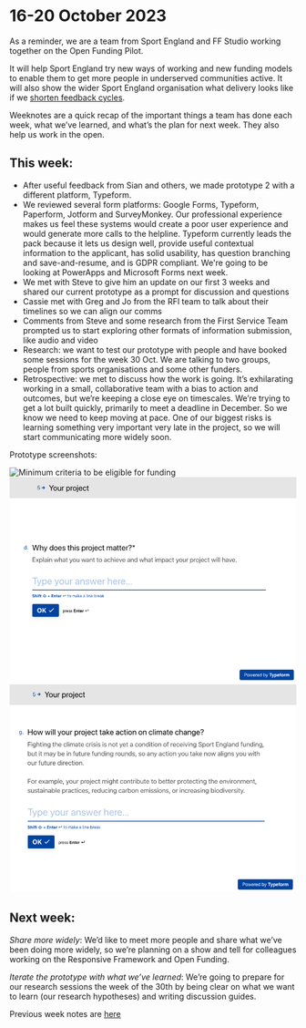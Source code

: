 # 16-20 October 2023

As a reminder, we are a team from Sport England and FF Studio working together on the Open Funding Pilot.

It will help Sport England try new ways of working and new funding models to enable them to get more people in underserved communities active. It will also show the wider Sport England organisation what delivery looks like if we [shorten feedback cycles](https://www.atlassian.com/blog/productivity/shorten-feedback-loops-reduce-teams-stress).

Weeknotes are a quick recap of the important things a team has done each week, what we’ve learned, and what’s the plan for next week. They also help us work in the open.

## This week:

* After useful feedback from Sian and others, we made prototype 2 with a different platform, Typeform.
* We reviewed several form platforms: Google Forms, Typeform, Paperform, Jotform and SurveyMonkey. Our professional experience makes us feel these systems would create a poor user experience and would generate more calls to the helpline. Typeform currently leads the pack because it lets us design well, provide useful contextual information to the applicant, has solid usability, has question branching and save-and-resume, and is GDPR compliant. We're going to be looking at PowerApps and Microsoft Forms next week.
* We met with Steve to give him an update on our first 3 weeks and shared our current prototype as a prompt for discussion and questions
* Cassie met with Greg and Jo from the RFI team to talk about their timelines so we can align our comms
* Comments from Steve and some research from the First Service Team prompted us to start exploring other formats of information submission, like audio and video
* Research: we want to test our prototype with people and have booked some sessions for the week 30 Oct. We are talking to two groups, people from sports organisations and some other funders.
* Retrospective: we met to discuss how the work is going. It’s exhilarating working in a small, collaborative team with a bias to action and outcomes, but we’re keeping a close eye on timescales. We’re trying to get a lot built quickly, primarily to meet a deadline in December. So we know we need to keep moving at pace. One of our biggest risks is learning something very important very late in the project, so we will start communicating more widely soon.

Prototype screenshots:

![Minimum criteria to be eligible for funding](/openfundingpilot/images/ffse_p2_eligible.png)
![Why does this project matter?](/open-funding-pilot/images/ffse_p2_matter.png)
![How will your project take action on climate change?](/open-funding-pilot/images/ffse_p2_climate.png)

## Next week:

*Share more widely*: We’d like to meet more people and share what we’ve been doing more widely, so we’re planning on a show and tell for colleagues working on the Responsive Framework and Open Funding.

*Iterate the prototype with what we’ve learned*: We’re going to prepare for our research sessions the week of the 30th by being clear on what we want to learn (our research hypotheses) and writing discussion guides.


Previous week notes are [here](https://openfundingpilot.ff.studio/open-funding-pilot/)
